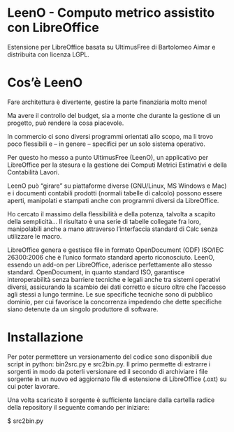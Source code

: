 LeenO - Computo metrico assistito con LibreOffice
=====
Estensione per LibreOffice basata su UltimusFree di Bartolomeo Aimar e
distribuita con licenza LGPL.

Cos’è LeenO
===========

Fare architettura è divertente, gestire la parte finanziaria molto
meno!

Ma avere il controllo del budget, sia a monte che durante la gestione
di un progetto, può rendere la cosa piacevole.

In commercio ci sono diversi programmi orientati allo scopo, ma li
trovo poco flessibili e – in genere – specifici per un solo sistema
operativo.

Per questo ho messo a punto UltimusFree (LeenO), un applicativo per
LibreOffice per la stesura e la gestione dei Computi Metrici
Estimativi e della Contabilità Lavori.

LeenO può “girare” su piattaforme diverse (GNU/Linux, MS Windows e
Mac) e i documenti contabili prodotti (normali tabelle di calcolo)
possono essere aperti, manipolati e stampati anche con programmi
diversi da LibreOffice.

Ho cercato il massimo della flessibilità e della potenza, talvolta a
scapito della semplicità... Il risultato è una serie di tabelle
collegate fra loro, manipolabili anche a mano attraverso l’interfaccia
standard di Calc senza utilizzare le macro.

LibreOffice genera e gestisce file in formato OpenDocument (ODF)
ISO/IEC 26300:2006 che è l’unico formato standard aperto riconosciuto.
LeenO, essendo un add-on per LibreOffice, aderisce perfettamente allo
stesso standard. OpenDocument, in quanto standard ISO, garantisce
interoperabilità senza barriere tecniche e legali anche tra sistemi
operativi diversi, assicurando la scambio dei dati corretto e sicuro
oltre che l’accesso agli stessi a lungo termine. Le sue specifiche
tecniche sono di pubblico dominio, per cui favorisce la concorrenza
impedendo che dette specifiche siano detenute da un singolo produttore
di software.

Installazione
=============

Per poter permettere un versionamento del codice sono disponibili due
script in python: bin2src.py e src2bin.py. Il primo permette di
estrarre i sorgenti in modo da poterli versionare ed il secondo di
archiviare i file sorgente in un nuovo ed aggiornato file di
estensione di LibreOffice (.oxt) su cui poter lavorare.

Una volta scaricato il sorgente è sufficiente lanciare dalla cartella
radice della repository il seguente comando per iniziare:

  $ src2bin.py
